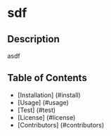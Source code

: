 

  # sdf

  ## Description
  asdf

  ## Table of Contents
  * [Installation] (#install)
  * [Usage] (#usage)
  * [Test] (#test)
  * [License] (#license)
  * [Contributors] (#contributors)
